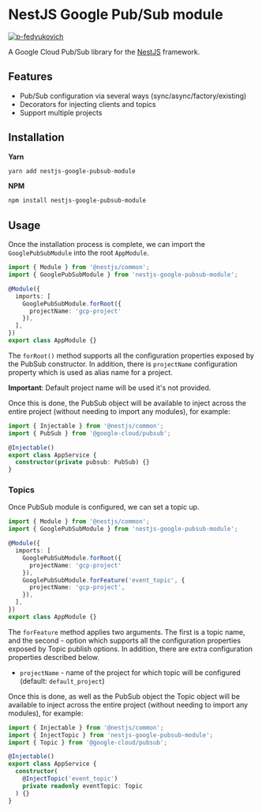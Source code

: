 # NestJS Google Pub/Sub module

[![p-fedyukovich](https://circleci.com/gh/p-fedyukovich/nestjs-google-pubsub.svg?style=svg)](https://circleci.com/gh/p-fedyukovich/nestjs-google-pubsub)

A Google Cloud Pub/Sub library for the [NestJS](https://github.com/nestjs/nest) framework.

## Features

- Pub/Sub configuration via several ways (sync/async/factory/existing)
- Decorators for injecting clients and topics
- Support multiple projects

## Installation

**Yarn**

```bash
yarn add nestjs-google-pubsub-module
```

**NPM**

```bash
npm install nestjs-google-pubsub-module
```

## Usage

Once the installation process is complete, we can import the `GooglePubSubModule` into the root `AppModule`.

```ts
import { Module } from '@nestjs/common';
import { GooglePubSubModule } from 'nestjs-google-pubsub-module';

@Module({
  imports: [
    GooglePubSubModule.forRoot({
      projectName: 'gcp-project'
    }),
  ],
})
export class AppModule {}
```

The `forRoot()` method supports all the configuration properties exposed by the PubSub constructor. 
In addition, there is `projectName` configuration property which is used as alias name for a project.

**Important**: Default project name will be used it's not provided.

Once this is done, the PubSub object will be available to inject across the entire project (without needing to import any modules), for example:

```ts
import { Injectable } from '@nestjs/common';
import { PubSub } from '@google-cloud/pubsub';

@Injectable()
export class AppService {
  constructor(private pubsub: PubSub) {}
}
```

### Topics

Once PubSub module is configured, we can set a topic up.

```ts
import { Module } from '@nestjs/common';
import { GooglePubSubModule } from 'nestjs-google-pubsub-module';

@Module({
  imports: [
    GooglePubSubModule.forRoot({
      projectName: 'gcp-project'
    }),
    GooglePubSubModule.forFeature('event_topic', {
      projectName: 'gcp-project',
    }),
  ],
})
export class AppModule {}
```

The `forFeature` method applies two arguments. The first is a topic name, and the second - option which supports all 
the configuration properties exposed by Topic publish options.
In addition, there are extra configuration properties described below.

* `projectName` - name of the project for which topic will be configured (default: `default_project`)

Once this is done, as well as the PubSub object the Topic object will be available to inject across the entire project 
(without needing to import any modules), for example:

```ts
import { Injectable } from '@nestjs/common';
import { InjectTopic } from 'nestjs-google-pubsub-module';
import { Topic } from '@google-cloud/pubsub';

@Injectable()
export class AppService {
  constructor(
    @InjectTopic('event_topic')
    private readonly eventTopic: Topic
  ) {}
}
```
